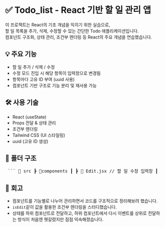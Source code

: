 # ✅ Todo_list - React 기반 할 일 관리 앱

이 프로젝트는 React의 기초 개념을 익히기 위한 실습으로,  
할 일 목록을 추가, 삭제, 수정할 수 있는 간단한 Todo 애플리케이션입니다.  
컴포넌트 구조화, 상태 관리, 조건부 렌더링 등 React의 주요 개념을 연습했습니다.

## 💡 주요 기능
- 할 일 추가 / 삭제 / 수정
- 수정 모드 진입 시 해당 항목이 입력창으로 변경됨
- 항목마다 고유 ID 부여 (uuid 사용)
- 컴포넌트 기반 구조로 기능 분리 및 재사용 가능

## 🛠️ 사용 기술
- React (useState)
- Props 전달 & 상태 관리
- 조건부 렌더링
- Tailwind CSS (UI 스타일링)
- uuid (고유 ID 생성)

## 📁 폴더 구조
<pre> ``` 📂 src ┣ 📂components ┃ ┣ 📜 Edit.jsx // 할 일 수정 입력창 ┃ ┣ 📜 Form.jsx // 새 할 일 입력창 ┃ ┣ 📜 Todo.jsx // 단일 할 일 출력 ┃ ┗ 📜 TodoList.jsx // 전체 로직 포함한 메인 컴포넌트 ┣ 📜 App.js // 컴포넌트 통합 ┗ 📜 index.js // 렌더링 시작점 ``` </pre>

## 💬 회고
- 컴포넌트를 기능별로 나누어 관리하면서 코드를 구조적으로 정리해보려 했습니다.
- `isEdit`같이 값을 활용한 조건부 렌더링을 스터디했습니다.
- 상태를 하위 컴포넌트로 전달하고, 하위 컴포넌트에서 다시 이벤트를 상위로 전달하는 방식이 처음엔 헷갈렸지만 점점 익숙해졌습니다.
